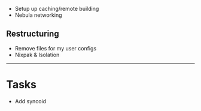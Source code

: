 - Setup up caching/remote building
- Nebula networking

## Restructuring

- Remove files for my user configs
- Nixpak & Isolation

______________________________________________________________________

# Tasks

- Add syncoid
